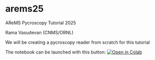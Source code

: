 # arems25
AReMS Pycroscopy Tutorial 2025

Rama Vasudevan (CNMS/ORNL)

We will be creating a pycroscopy reader from scratch for this tutorial

The notebook can be launched with this button: [![Open in Colab](https://colab.research.google.com/assets/colab-badge.svg)](https://colab.research.google.com/github/pycroscopy/arems25/blob/main/Create_Reader_Exercise.ipynb)
